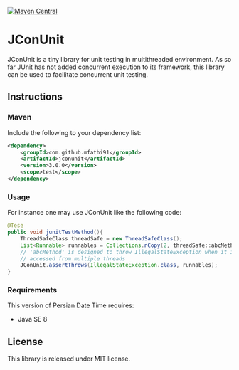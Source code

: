 [![Maven Central](https://maven-badges.herokuapp.com/maven-central/com.github.mfathi91/jconunit/badge.svg)](http://search.maven.org/#search|ga|1|com.github.mfathi91/jconunit)

# JConUnit

JConUnit is a tiny library for unit testing in multithreaded environment. As so far JUnit has not added concurrent execution to its 
framework, this library can be used to facilitate concurrent unit testing.

## Instructions

### Maven
Include the following to your dependency list:
```xml
<dependency>
    <groupId>com.github.mfathi91</groupId>
    <artifactId>jconunit</artifactId>
    <version>3.0.0</version>
    <scope>test</scope>
</dependency>
```

### Usage
For instance one may use JConUnit like the following code:
```java
@Tese
public void junitTestMethod(){
    ThreadSafeClass threadSafe = new ThreadSafeClass();
    List<Runnable> runnables = Collections.nCopy(2, threadSafe::abcMethod);
    // 'abcMethod' is designed to throw IllegalStateException when it is 
    // accessed from multiple threads
    JConUnit.assertThrows(IllegalStateException.class, runnables);
}
```
### Requirements
This version of Persian Date Time requires:
 * Java SE 8

## License
This library is released under MIT license.
